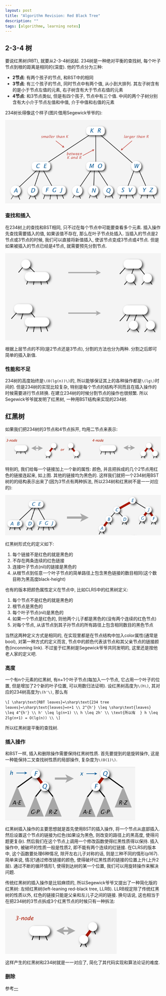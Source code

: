 ```yaml
---
layout: post
title: "Algorithm Revision: Red Black Tree"
description: ""
tags: [algorithme, learning notes]
---
```


## 2-3-4 树 ##

要说红黑树(RBT), 就要从2-3-4树说起. 234树是一种绝对平衡的查找树, 每个叶子节点到根的距离是相同的(深度). 他的节点分为三种:

 + __2节点__: 有两个孩子的节点, 和BST中的相同
 + __3节点__: 有三个孩子的节点, 同时节点中有两个值, 从小到大排列. 其左子树含有的是小于节点左值的元素, 右子树含有大于节点右值的元素
 + __4节点__: 和3节点类似, 但是有四个孩子, 节点中有三个值. 中间的两个子树分别含有大小介于节点左值和中值, 介于中值和右值的元素

234树长得像这个样子(图片借用Segewick爷爷的):

![](/images/2012-08/RB-234tree-1.png)

### 查找和插入 ###

在234树上的查找和BST相同, 只不过在每个节点中可能要查看多个元素.
插入操作先查找需要插入的值, 如果该值不存在, 那么在叶子节点处插入. 当插入的节点是2节点或3节点的时候, 我们可以直接将新值插入, 使该节点变成3节点或4节点. 但是如果被插入的节点已经是4节点, 就需要预先分割节点.

![](/images/2012-08/RB-234tree-2.png)

根据上层节点的不同(是2节点还是3节点), 分割的方法也分为两种. 分割之后即可简单的插入新值.

### 性能和不足 ###

234树的高度始终是`\(O(lg(n))\)`的, 所以能够保证其上的各种操作都是`\(lg\)`时间的.
但是234树的实现比较复杂, 特别是每个节点的结构不同而且在插入操作的时候需要进行节点转换. 在建立234树的时候分割节点的操作也很频繁. 所以Segewick爷爷就发明了红黑树, 一种用BST结构来实现的234树.

## 红黑树 ##

如果我们把234树的3节点和4节点拆开, 均用二节点来表示:

![](/images/2012-08/RB-234tree-3.png)

特别的, 我们给每一个链接加上一个新的属性: 颜色, 并且把拆成的几个2节点用红色的链接连起来, 如上图. 其他的链接均为黑色的. 这样我们就把一个234树用BST树的的结构表示出来了(因为3节点有两种拆法, 所以234树和红黑树不是一一对应的):

![](/images/2012-08/RB-234tree-4.png)

红黑树形式化的定义如下:

 1. 每个链接不是红色的就是黑色的
 2. 不存在两条连续的红色链接
 3. 连接叶子节点(nil)的链接是黑色的
 4. 从根节点到任意一个叶子节点的简单路径上包含黑色链接的数目相同(这个数目称为黑高度black-height)

也有的版本把颜色属性定义在节点中, 比如CLRS中的红黑树定义:

 1. 每个节点不是红色的就是黑色的
 2. 根节点是黑色的
 3. 每个叶子节点(nil)是黑色的
 4. 如果一个节点是红色的, 则他两个儿子都是黑色的(没有两个连续的红色节点)
 5. 对每个节点, 从该节点到其子孙节点的所有路径上包含相同数目的黑色节点

当然这两种定义方式是相同的, 在实现里都是在节点结构中加入color属性(通常是bool), 对第一种方式的定义而言, 节点中的颜色代表该节点和其父亲节点的链接颜色(inconming link). 不过鉴于红黑树是Segewick爷爷共同发明的, 这里还是按他老人家的定义吧.

### 高度 ###

一个有n个元素的红黑树, 有n+1个叶子节点(每加入一个节点, 它占用一个叶子的位置, 但是增加了2个新的叶子位置, 可以用数归法证明). 设红黑树高度为`\(h\)`, 其对应的234树高度为`\(h'\)`, 那么有

`\[
\sharp\text{RBT leaves}=\sharp\text{234 tree leaves}=\sharp\text{leaves}=n+1 \\
2^{h'} \leq \sharp\text{leaves} \leq 4^{h'} \\
h' \leq lg(n+1) \\
h \leq 2h' \\
\text{所以有  } h \leq 2lg(n+1) = O(lg(n)) \\
\]`

所以红黑树是平衡的查找树.

### 插入操作 ###

和BST一样, 插入和删除操作需要保持红黑树性质.
首先要提到的是旋转操作, 这是一种能保持二叉查找树性质的局部操作, 复杂度为`\(O(1)\)`.

![](/images/2012-08/RB-234tree-5.png)

红黑树插入操作的主要思想就是首先使用BST的插入操作, 将一个节点从底部插入. 然后设置这个节点的链接为红色(如果设为黑色, 则改变的路径上的黑高度, 使得问题更复杂). 然后我们在这个节点上调用一个修改函数使得红黑性质得以保持. 插入操作中, 被破坏的性质一般是性质2, 即不能有两个连续的红链接.
在CLRS的版本中, 这个函数要处理6种情况, 除开左右儿子对称的话, 则是三种不同的情形(p167). 简单来说, 情况1通过修改链接的颜色, 使得破坏红黑性质的链接的位置上升(上升2层). 通过不断的循环情形1, 使得到达树的某一个位置, 我们可以用旋转操作来解决问题.

传统红黑树的插入操作是比较麻烦的, 所以Segewick爷爷又提出了一种简化版的红黑树: 左倾红黑树(left-leaning red-black tree, LLRB). LLRB规定除了传统红黑树的性质以外, 红色的链接只能是父亲和左儿子之间的链接. 换句话说, 这也相当于在把234树的3节点拆成3个红黑节点的时候只有一种拆法:

![](/images/2012-08/RB-234tree-6.png)

这样产生的红黑树和234树就是一一对应了, 简化了其代码实现和算法论证的难度.

### 删除 ###

参考[一][1]

   [1]: http://www.cs.princeton.edu/~rs/talks/LLRB/RedBlack.pdf
